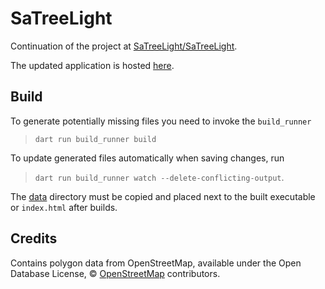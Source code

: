 # SaTreeLight

Continuation of the project at [SaTreeLight/SaTreeLight](https://github.com/satreelight/satreelight).

The updated application is hosted [here](https://dudlileif.github.io/SaTreeLight).

## Build

To generate potentially missing files you need to invoke the `build_runner`

> `dart run build_runner build`

To update generated files automatically when saving changes, run

> `dart run build_runner watch --delete-conflicting-output`.

The [data](data) directory must be copied and placed next to the built executable
or `index.html` after builds.

## Credits

Contains polygon data from OpenStreetMap, available under the Open Database License, © [OpenStreetMap](https://www.openstreetmap.org/copyright) contributors.
